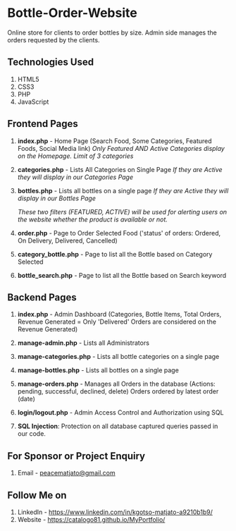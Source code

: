 # Bottle-Order-Website
Online store for clients to order bottles by size. Admin side manages the orders requested by the clients.

## Technologies Used
1. HTML5
2. CSS3
3. PHP
4. JavaScript


## Frontend Pages 
1. **index.php** - Home Page (Search Food, Some Categories, Featured Foods, Social Media link) *Only Featured AND Active Categories display on the Homepage. Limit of 3 categories*
2. **categories.php** - Lists All Categories on Single Page *If they are Active they will display in our Categories Page*
3. **bottles.php** - Lists all bottles on a single page  *If they are Active they will display in our Bottles Page*
    
    *These two filters (FEATURED, ACTIVE) will be used for alerting users on the website whether the product is available or not.*


4. **order.php** - Page to Order Selected Food ('status' of orders: Ordered, On Delivery, Delivered, Cancelled)
5. **category_bottle.php** - Page to list all the Bottle based on Category Selected
6. **bottle_search.php** - Page to list all the Bottle based on Search keyword

## Backend Pages 
1. **index.php** - Admin Dashboard (Categories, Bottle Items, Total Orders, Revenue Generated = Only 'Delivered' Orders are considered on the Revenue Generated)
2. **manage-admin.php** - Lists all Administrators
3. **manage-categories.php** - Lists all bottle categories on a single page
4. **manage-bottles.php** - Lists all bottles on a single page
5. **manage-orders.php** - Manages all Orders in the database (Actions: pending, successful, declined, delete) Orders ordered by latest order (date)
6. **login/logout.php** - Admin Access Control and Authorization using SQL

7. **SQL Injection**: Protection on all database captured queries passed in our code.


## For Sponsor or Project Enquiry
1. Email - peacematjato@gmail.com


## Follow Me on
1. LinkedIn - https://www.linkedin.com/in/kgotso-matjato-a9210b1b9/
2. Website - https://catalogo81.github.io/MyPortfolio/
